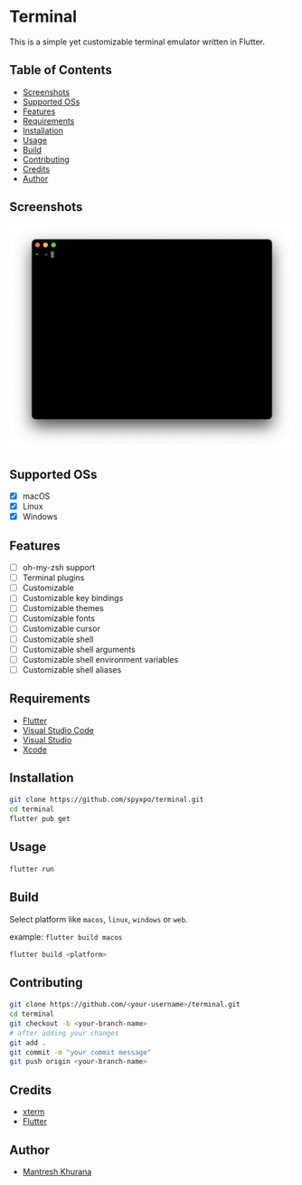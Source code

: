# Terminal

This is a simple yet customizable terminal emulator written in Flutter.

## Table of Contents

- [Screenshots](#screenshots)
- [Supported OSs](#supported-oss)
- [Features](#features)
- [Requirements](#requirements)
- [Installation](#installation)
- [Usage](#usage)
- [Build](#build)
- [Contributing](#contributing)
- [Credits](#credits)
- [Author](#author)

## Screenshots

![Screenshot 1](./screenshots/screenshot-1.png)

## Supported OSs

- [x] macOS
- [x] Linux
- [x] Windows

## Features

- [ ] oh-my-zsh support
- [ ] Terminal plugins
- [ ] Customizable
- [ ] Customizable key bindings
- [ ] Customizable themes
- [ ] Customizable fonts
- [ ] Customizable cursor
- [ ] Customizable shell
- [ ] Customizable shell arguments
- [ ] Customizable shell environment variables
- [ ] Customizable shell aliases

## Requirements

- [Flutter](https://flutter.dev/docs/get-started/install)
- [Visual Studio Code](https://code.visualstudio.com)
- [Visual Studio](https://visualstudio.microsoft.com)
- [Xcode](https://developer.apple.com/xcode)

## Installation

```bash
git clone https://github.com/spyxpo/terminal.git
cd terminal
flutter pub get
```

## Usage

```bash
flutter run
```

## Build

Select platform like `macos`, `linux`, `windows` or `web`.

example: `flutter build macos`

```bash
flutter build <platform>
```

## Contributing

```bash
git clone https://github.com/<your-username>/terminal.git
cd terminal
git checkout -b <your-branch-name>
# after adding your changes
git add .
git commit -m "your commit message"
git push origin <your-branch-name>
```

## Credits

- [xterm](https://pub.dev/packages/xterm)
- [Flutter](https://flutter.dev)

## Author

- [Mantresh Khurana](https://github.com/mantreshkhurana)
